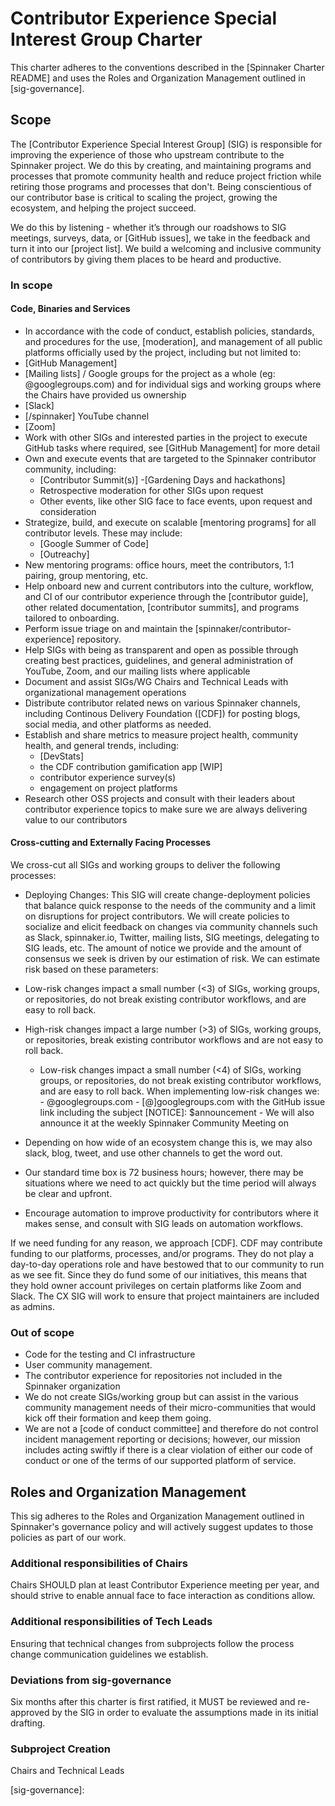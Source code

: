 # Contributor Experience Special Interest Group Charter

This charter adheres to the conventions described in the [Spinnaker Charter README] and uses the Roles and Organization Management outlined in [sig-governance].

## Scope

The [Contributor Experience Special Interest Group] (SIG) is responsible for improving the experience of those who upstream contribute to the Spinnaker project. We do this by creating, and maintaining programs and processes that promote community health and reduce project friction while retiring those programs and processes that don't. Being conscientious of our contributor base is critical to scaling the project, growing the ecosystem, and helping the project succeed.

We do this by listening - whether it’s through our roadshows to SIG meetings, surveys, data, or [GitHub issues], we take in the feedback and turn it into our [project list]. We build a welcoming and inclusive community of contributors by giving them places to be heard and productive.

### In scope

#### Code, Binaries and Services

-  In accordance with the code of conduct, establish policies, standards, and procedures for the use, [moderation], and management of all public platforms officially used by the project, including but not limited to:
  - [GitHub Management]
  - [Mailing lists] / Google groups for the project as a whole (eg: <need community mailing list>@googlegroups.com) and for individual sigs and working groups where the Chairs have provided us ownership
  - [Slack]
  - [/spinnaker] YouTube channel
  - [Zoom]
- Work with other SIGs and interested parties in the project to execute GitHub tasks where required, see [GitHub Management] for more detail
- Own and execute events that are targeted to the Spinnaker contributor community, including:
  - [Contributor Summit(s)]
  -[Gardening Days and hackathons]
  - Retrospective moderation for other SIGs upon request
  - Other events, like other SIG face to face events, upon request and consideration
- Strategize, build, and execute on scalable [mentoring programs] for all contributor levels. These may include:
  - [Google Summer of Code]
  - [Outreachy]
- New mentoring programs: office hours, meet the contributors, 1:1 pairing, group mentoring, etc.
- Help onboard new and current contributors into the culture, workflow, and CI of our contributor experience through the [contributor guide], other related documentation, [contributor summits], and programs tailored to onboarding.
- Perform issue triage on and maintain the [spinnaker/contributor-experience] repository.  
- Help SIGs with being as transparent and open as possible through creating best practices, guidelines, and general administration of YouTube, Zoom, and our mailing lists where applicable
- Document and assist SIGs/WG Chairs and Technical Leads with organizational management operations
- Distribute contributor related news on various Spinnaker channels, including Continous Delivery Foundation ([CDF]) for posting blogs, social media, and other platforms as needed.
- Establish and share metrics to measure project health, community health, and general trends, including:
  - [DevStats]
  - the CDF contribution gamification app [WIP]
  - contributor experience survey(s)
  - engagement on project platforms
- Research other OSS projects and consult with their leaders about contributor experience topics to make sure we are always delivering value to our contributors

#### Cross-cutting and Externally Facing Processes

We cross-cut all SIGs and working groups to deliver the following processes:

- Deploying Changes:
 This SIG will create change-deployment policies that balance quick response to the needs of the community and a limit on disruptions for project contributors. We will create policies to socialize and elicit feedback on changes via community channels such as Slack, spinnaker.io, Twitter, mailing lists, SIG meetings, delegating to SIG leads, etc. The amount of notice we provide and the amount of consensus we seek is driven by our estimation of risk. We can estimate risk based on these parameters:
 
- Low-risk changes impact a small number (<3) of SIGs, working groups, or repositories, do not break existing contributor workflows, and are easy to roll back.
- High-risk changes impact a large number (>3) of SIGs, working groups, or repositories, break existing contributor workflows and are not easy to roll back.
  - Low-risk changes impact a small number (<4) of SIGs, working groups, or repositories, do not break existing contributor workflows, and are easy to roll back. When implementing low-risk changes we:
        - <sig lead mailing list>@googlegroups.com
        - [<need to figure out what the main mailing list is>@]googlegroups.com with the GitHub issue link including the subject [NOTICE]: $announcement
        - We will also announce it at the weekly Spinnaker Community Meeting on <we will need to decide on a day>
- Depending on how wide of an ecosystem change this is, we may also slack, blog, tweet, and use other channels to get the word out.
- Our standard time box is 72 business hours; however, there may be situations where we need to act quickly but the time period will always be clear and upfront.
- Encourage automation to improve productivity for contributors where it makes sense, and consult with SIG leads on automation workflows.

If we need funding for any reason, we approach [CDF].
CDF may contribute funding to our platforms, processes, and/or programs. They do not play a day-to-day operations role and have bestowed that to our community to run as we see fit. Since they do fund some of our initiatives, this means that they hold owner account privileges on certain platforms like Zoom and Slack. The CX SIG will work to ensure that project maintainers are included as admins.

### Out of scope

- Code for the testing and CI infrastructure
- User community management.
- The contributor experience for repositories not included in the Spinnaker organization
- We do not create SIGs/working group but can assist in the various community management needs of their micro-communities that would kick off their formation and keep them going.
- We are not a [code of conduct committee] and therefore do not control incident management reporting or decisions; however, our mission includes acting swiftly if there is a clear violation of either our code of conduct or one of the terms of our supported platform of service.

## Roles and Organization Management

This sig adheres to the Roles and Organization Management outlined in Spinnaker's governance policy and will actively suggest updates to those policies as part of our work.


### Additional responsibilities of Chairs

Chairs SHOULD plan at least Contributor Experience meeting per year, and should strive to enable annual face to face interaction as conditions allow.

### Additional responsibilities of Tech Leads

Ensuring that technical changes from subprojects follow the process change communication guidelines we establish.

### Deviations from sig-governance
Six months after this charter is first ratified, it MUST be reviewed and re-approved by the SIG in order to evaluate the assumptions made in its initial drafting.

### Subproject Creation
Chairs and Technical Leads

[sig-governance]: 
